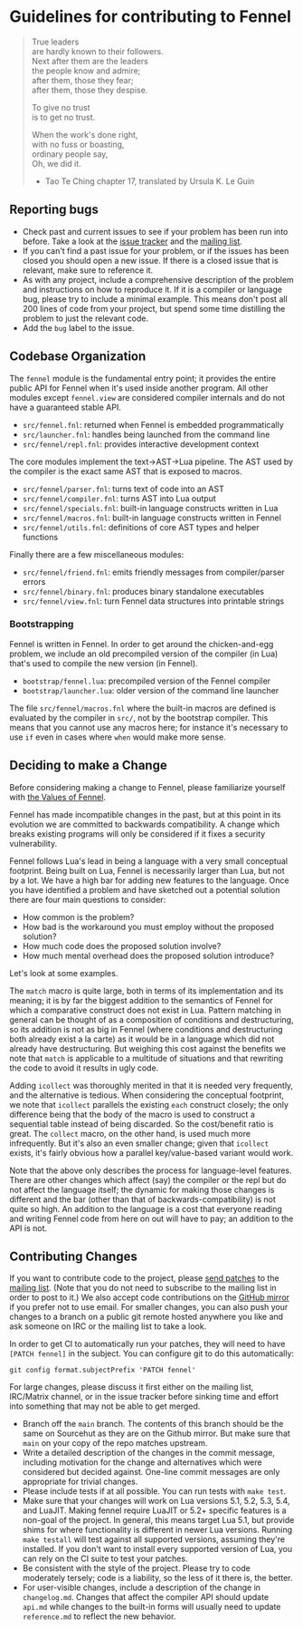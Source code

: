 # Guidelines for contributing to Fennel

> True leaders  
> are hardly known to their followers.  
> Next after them are the leaders  
> the people know and admire;  
> after them, those they fear;  
> after them, those they despise.  
>  
> To give no trust  
> is to get no trust.  
>  
> When the work's done right,  
> with no fuss or boasting,  
> ordinary people say,  
> Oh, we did it.  
>  
> - Tao Te Ching chapter 17, translated by Ursula K. Le Guin

## Reporting bugs

* Check past and current issues to see if your problem has been run into before.
  Take a look at the [issue tracker][3] and the [mailing list][2].
* If you can't find a past issue for your problem, or if the issues has been
  closed you should open a new issue. If there is a closed issue that is
  relevant, make sure to reference it.
* As with any project, include a comprehensive description of the problem and
  instructions on how to reproduce it. If it is a compiler or language bug,
  please try to include a minimal example. This means don't post all 200 lines
  of code from your project, but spend some time distilling the problem to just
  the relevant code.
* Add the `bug` label to the issue.

## Codebase Organization

The `fennel` module is the fundamental entry point; it provides the entire
public API for Fennel when it's used inside another program. All other modules
except `fennel.view` are considered compiler internals and do not have a
guaranteed stable API.

* `src/fennel.fnl`: returned when Fennel is embedded programmatically
* `src/launcher.fnl`: handles being launched from the command line
* `src/fennel/repl.fnl`: provides interactive development context

The core modules implement the text->AST->Lua pipeline. The AST used
by the compiler is the exact same AST that is exposed to macros.

* `src/fennel/parser.fnl`: turns text of code into an AST
* `src/fennel/compiler.fnl`: turns AST into Lua output
* `src/fennel/specials.fnl`: built-in language constructs written in Lua
* `src/fennel/macros.fnl`: built-in language constructs written in Fennel
* `src/fennel/utils.fnl`: definitions of core AST types and helper functions

Finally there are a few miscellaneous modules:

* `src/fennel/friend.fnl`: emits friendly messages from compiler/parser errors
* `src/fennel/binary.fnl`: produces binary standalone executables
* `src/fennel/view.fnl`: turn Fennel data structures into printable strings

### Bootstrapping

Fennel is written in Fennel. In order to get around the chicken-and-egg
problem, we include an old precompiled version of the compiler (in Lua)
that's used to compile the new version (in Fennel).

* `bootstrap/fennel.lua`: precompiled version of the Fennel compiler
* `bootstrap/launcher.lua`: older version of the command line launcher

The file `src/fennel/macros.fnl` where the built-in macros are defined
is evaluated by the compiler in `src/`, not by the bootstrap compiler.
This means that you cannot use any macros here; for instance it's
necessary to use `if` even in cases where `when` would make more sense.

## Deciding to make a Change

Before considering making a change to Fennel, please familiarize yourself
with [the Values of Fennel](values.md).

Fennel has made incompatible changes in the past, but at this point in its
evolution we are committed to backwards compatibility. A change which breaks
existing programs will only be considered if it fixes a security vulnerability.

Fennel follows Lua's lead in being a language with a very small conceptual
footprint. Being built on Lua, Fennel is necessarily larger than Lua, but not
by a lot. We have a high bar for adding new features to the language. Once you
have identified a problem and have sketched out a potential solution there are
four main questions to consider:

* How common is the problem?
* How bad is the workaround you must employ without the proposed solution?
* How much code does the proposed solution involve?
* How much mental overhead does the proposed solution introduce?

Let's look at some examples.

The `match` macro is quite large, both in terms of its implementation and its
meaning; it is by far the biggest addition to the semantics of Fennel for
which a comparative construct does not exist in Lua. Pattern matching in
general can be thought of as a composition of conditions and destructuring,
so its addition is not as big in Fennel (where conditions and destructuring
both already exist a la carte) as it would be in a language which did not
already have destructuring.  But weighing this cost against the benefits we note
that `match` is applicable to a multitude of situations and that rewriting
the code to avoid it results in ugly code.

Adding `icollect` was thoroughly merited in that it is needed very frequently,
and the alternative is tedious. When considering the conceptual footprint, we
note that `icollect` parallels the existing `each` construct closely; the
only difference being that the body of the macro is used to construct a
sequential table instead of being discarded. So the cost/benefit ratio is
great. The `collect` macro, on the other hand, is used much more
infrequently. But it's also an even smaller change; given that `icollect`
exists, it's fairly obvious how a parallel key/value-based variant would
work.

Note that the above only describes the process for language-level features.
There are other changes which affect (say) the compiler or the repl but do not
affect the language itself; the dynamic for making those changes is different
and the bar (other than that of backwards-compatibility) is not quite so high.
An addition to the language is a cost that everyone reading and writing Fennel
code from here on out will have to pay; an addition to the API is not.

## Contributing Changes

If you want to contribute code to the project, please [send patches][1] to the
[mailing list][2]. (Note that you do not need to subscribe to the mailing list
in order to post to it.) We also accept code contributions on the [GitHub
mirror](https://github.com/bakpakin/Fennel) if you prefer not to use email. For
smaller changes, you can also push your changes to a branch on a public git
remote hosted anywhere you like and ask someone on IRC or the mailing list to
take a look.

In order to get CI to automatically run your patches, they will need to have
`[PATCH fennel]` in the subject. You can configure git to do this automatically:

    git config format.subjectPrefix 'PATCH fennel'

For large changes, please discuss it first either on the mailing list,
IRC/Matrix channel, or in the issue tracker before sinking time and effort into
something that may not be able to get merged.

* Branch off the `main` branch. The contents of this branch should be
  the same on Sourcehut as they are on the Github mirror. But make
  sure that `main` on your copy of the repo matches upstream.
* Write a detailed description of the changes in the commit message, including
  motivation for the change and alternatives which were considered but decided
  against. One-line commit messages are only appropriate for trivial changes.
* Please include tests if at all possible. You can run tests with `make test`.
* Make sure that your changes will work on Lua versions 5.1, 5.2, 5.3, 5.4, and
  LuaJIT. Making fennel require LuaJIT or 5.2+ specific features is a
  non-goal of the project. In general, this means target Lua 5.1, but provide
  shims for where functionality is different in newer Lua versions. Running
  `make testall` will test against all supported versions, assuming they're
  installed. If you don't want to install every supported version of
  Lua, you can rely on the CI suite to test your patches.
* Be consistent with the style of the project. Please try to code moderately
  tersely; code is a liability, so the less of it there is, the better.
* For user-visible changes, include a description of the change in
  `changelog.md`. Changes that affect the compiler API should update `api.md`
  while changes to the built-in forms will usually need to update
  `reference.md` to reflect the new behavior.

[1]: https://man.sr.ht/git.sr.ht/send-email.md
[2]: https://lists.sr.ht/%7Etechnomancy/fennel
[3]: https://todo.sr.ht/~technomancy/fennel
